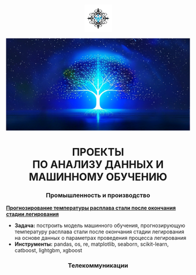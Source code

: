 <p align='center'><img src='pic/boarder.png' width=75></p>

![](pic/main.png)

<h1 align='center'>ПРОЕКТЫ<br>ПО АНАЛИЗУ ДАННЫХ И МАШИННОМУ ОБУЧЕНИЮ</h1>

<h3 align='center'><b>Промышленность и производство</b></h3>

<b><a href="https://github.com/georgiy-vasilevskiy/test_repo/blob/main/Forecasting_the_Steel_Melting_Temperature_at_the_End_of_the_Alloying_Stage/README.md#прогнозирование-температуры-расплава-стали-после-окончания-стадии-легирования">Прогнозирование температуры расплава стали после окончания стадии легирования</a></b>

- <b>Задача:</b> построить модель машинного обучения, прогнозирующую температуру расплава стали после окончания стадии легирования на основе данных о параметрах проведения процесса легирования
- <b>Инструменты:</b> pandas, os, re, matplotlib, seaborn, scikit-learn, catboost, lightgbm, xgboost

<h3 align='center'>Телекоммуникации</h3>
